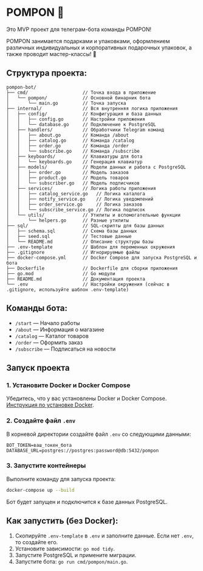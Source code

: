 # POMPON 🍎

Это MVP проект для телеграм-бота команды POMPON!

POMPON занимается подарками и упаковками, оформлением различных индивидуальных и корпоративных подарочных упаковок,
а также проводит мастер-классы! 🎨

## Структура проекта:

```
pompon-bot/
├── cmd/                    // Точка входа в приложение
│   └── pompon/             // Основной бинарник бота
│       └── main.go         // Точка запуска
├── internal/               // Вся внутренняя логика приложения
│   ├── config/             // Конфигурация и база данных
│   │   ├── config.go       // Настройки приложения
│   │   └── database.go     // Подключение к PostgreSQL
│   ├── handlers/           // Обработчики Telegram команд
│   │   ├── about.go        // Команда /about
│   │   ├── catalog.go      // Команда /catalog
│   │   ├── order.go        // Команда /order
│   │   └── subscribe.go    // Команда /subscribe
│   ├── keyboards/          // Клавиатуры для бота
│   │   └── keyboards.go    // Генерация клавиатур
│   ├── models/             // Модели данных и работа с PostgreSQL
│   │   ├── order.go        // Модель заказов
│   │   ├── product.go      // Модель товаров
│   │   └── subscriber.go   // Модель подписчиков
│   ├── services/           // Логика работы приложения
│   │   ├── catalog_service.go   // Логика каталога
│   │   ├── notify_service.go    // Логика уведомлений
│   │   ├── order_service.go     // Логика заказов
│   │   └── subscribe_service.go // Логика подписок
│   └── utils/              // Утилиты и вспомогательные функции
│       └── helpers.go      // Разные утилиты
├── sql/                    // SQL-скрипты для базы данных
│   ├── schema.sql          // Схема базы данных
│   ├── seed.sql            // Тестовые данные
│   └── README.md           // Описание структуры базы
├── .env-template           // Шаблон для переменных окружения
├── .gitignore              // Игнорируемые файлы
├── docker-compose.yml      // Docker Compose для запуска PostgreSQL и бота
├── Dockerfile              // Dockerfile для сборки приложения
├── go.mod                  // Go модули
├── README.md               // Документация проекта
└── .env                    // Настройки окружения (сейчас в .gitignore, используйте шаблон .env-template)
```

## Команды бота:

- `/start` — Начало работы
- `/about` — Информация о магазине
- `/catalog` — Каталог товаров
- `/order` — Оформить заказ
- `/subscribe` — Подписаться на новости

## Запуск проекта

### 1. Установите Docker и Docker Compose
Убедитесь, что у вас установлены Docker и Docker Compose. [Инструкция по установке Docker](https://docs.docker.com/get-docker/).
### 2. Создайте файл `.env`
В корневой директории создайте файл `.env` со следующими данными:
```
BOT_TOKEN=ваш_токен_бота DATABASE_URL=postgres://postgres:password@db:5432/pompon
```
### 3. Запустите контейнеры
Выполните команду для запуска проекта:
```bash
docker-compose up --build
```
Бот будет запущен и подключится к базе данных PostgreSQL.

## Как запустить (без Docker):

1. Скопируйте `.env-template` в `.env` и заполните данные. Если нет `.env`, то создайте его.
2. Установите зависимости: `go mod tidy`.
3. Запустите PostgreSQL и примените миграции.
4. Запустите бота: `go run cmd/pompon/main.go`.